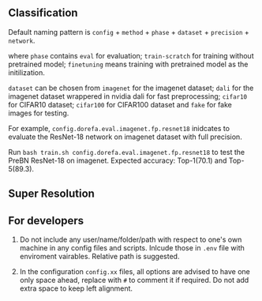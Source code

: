 
## Classification

Default naming pattern is `config` + `method` + `phase` + `dataset` + `precision` + `network`.

where `phase` contains `eval` for evaluation; `train-scratch` for training without pretrained model; `finetuning` means training with pretrained model as the initilization.

`dataset` can be chosen from `imagenet` for the imagenet dataset; `dali` for the imagenet dataset wrappered in nvidia dali for fast preprocessing; `cifar10` for CIFAR10 dataset; `cifar100` for CIFAR100 dataset and `fake` for fake images for testing.

For example, `config.dorefa.eval.imagenet.fp.resnet18` inidcates to evaluate the ResNet-18 network on imagenet dataset with full precision.

Run `bash train.sh config.dorefa.eval.imagenet.fp.resnet18` to test the PreBN ResNet-18 on imagenet. Expected accuracy: Top-1(70.1) and Top-5(89.3).

## Super Resolution

## For developers

1. Do not include any user/name/folder/path with respect to one's own machine in any config files and scripts. Inlcude those in `.env` file with enviroment vairables. Relative path is suggested.

2. In the configuration `config.xx` files, all options are advised to have one only space ahead, replace with `#` to comment it if required. Do not add extra space to keep left alignment.
